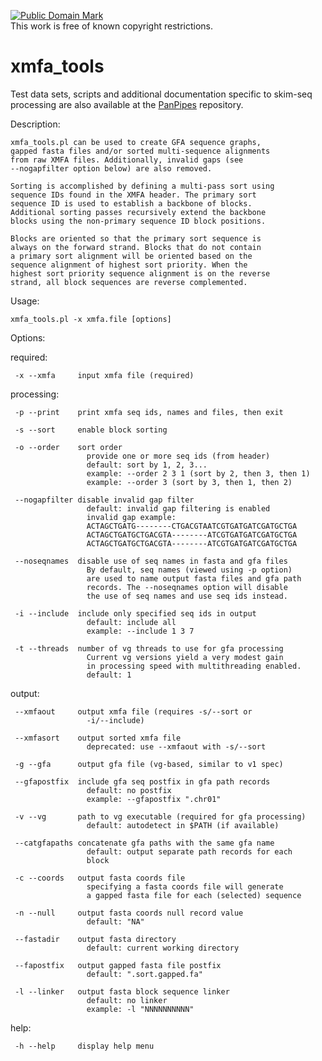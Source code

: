 <p xmlns:dct="http://purl.org/dc/terms/">
<a rel="license" href="http://creativecommons.org/publicdomain/mark/1.0/">
<img src="http://i.creativecommons.org/p/mark/1.0/88x31.png"
     style="border-style: none;" alt="Public Domain Mark" />
</a>
<br />
This work is free of known copyright restrictions.
</p>

# xmfa_tools

Test data sets, scripts and additional documentation specific to skim-seq processing are also available at the [PanPipes](https://github.com/USDA-ARS-GBRU/PanPipes#demos "PanPipes") repository.

Description:

    xmfa_tools.pl can be used to create GFA sequence graphs,
    gapped fasta files and/or sorted multi-sequence alignments
    from raw XMFA files. Additionally, invalid gaps (see
    --nogapfilter option below) are also removed.

    Sorting is accomplished by defining a multi-pass sort using
    sequence IDs found in the XMFA header. The primary sort
    sequence ID is used to establish a backbone of blocks.
    Additional sorting passes recursively extend the backbone
    blocks using the non-primary sequence ID block positions.

    Blocks are oriented so that the primary sort sequence is
    always on the forward strand. Blocks that do not contain
    a primary sort alignment will be oriented based on the
    sequence alignment of highest sort priority. When the
    highest sort priority sequence alignment is on the reverse
    strand, all block sequences are reverse complemented.

Usage:

    xmfa_tools.pl -x xmfa.file [options]

Options:

  required:

     -x --xmfa     input xmfa file (required)

  processing:

     -p --print    print xmfa seq ids, names and files, then exit

     -s --sort     enable block sorting

     -o --order    sort order
                     provide one or more seq ids (from header)
                     default: sort by 1, 2, 3... 
                     example: --order 2 3 1 (sort by 2, then 3, then 1)
                     example: --order 3 (sort by 3, then 1, then 2)

     --nogapfilter disable invalid gap filter
                     default: invalid gap filtering is enabled
                     invalid gap example:
                     ACTAGCTGATG--------CTGACGTAATCGTGATGATCGATGCTGA
                     ACTAGCTGATGCTGACGTA--------ATCGTGATGATCGATGCTGA
                     ACTAGCTGATGCTGACGTA--------ATCGTGATGATCGATGCTGA

     --noseqnames  disable use of seq names in fasta and gfa files
                     By default, seq names (viewed using -p option)
                     are used to name output fasta files and gfa path
                     records. The --noseqnames option will disable
                     the use of seq names and use seq ids instead.

     -i --include  include only specified seq ids in output
                     default: include all
                     example: --include 1 3 7

     -t --threads  number of vg threads to use for gfa processing
                     Current vg versions yield a very modest gain
                     in processing speed with multithreading enabled.
                     default: 1

  output:

     --xmfaout     output xmfa file (requires -s/--sort or
                     -i/--include)

     --xmfasort    output sorted xmfa file
                     deprecated: use --xmfaout with -s/--sort

     -g --gfa      output gfa file (vg-based, similar to v1 spec)

     --gfapostfix  include gfa seq postfix in gfa path records
                     default: no postfix
                     example: --gfapostfix ".chr01"

     -v --vg       path to vg executable (required for gfa processing)
                     default: autodetect in $PATH (if available)

     --catgfapaths concatenate gfa paths with the same gfa name
                     default: output separate path records for each
                     block

     -c --coords   output fasta coords file
                     specifying a fasta coords file will generate
                     a gapped fasta file for each (selected) sequence

     -n --null     output fasta coords null record value
                     default: "NA"

     --fastadir    output fasta directory
                     default: current working directory

     --fapostfix   output gapped fasta file postfix
                     default: ".sort.gapped.fa"

     -l --linker   output fasta block sequence linker
                     default: no linker
                     example: -l "NNNNNNNNNN"

  help:

     -h --help     display help menu
